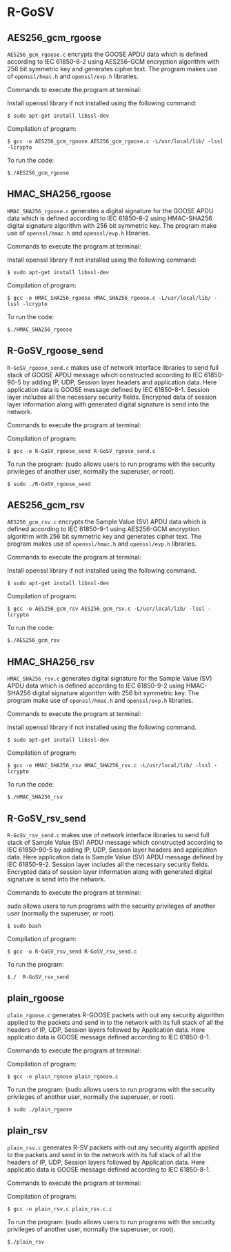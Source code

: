 # R-GoSV

## AES256_gcm_rgoose

`AES256_gcm_rgoose.c` encrypts the GOOSE APDU data which is defined according to IEC 61850-8-2 using AES256-GCM encryption algorithm with 256 bit symmetric key and generates cipher text. The program  makes use of `openssl/hmac.h` and `openssl/evp.h` libraries.

Commands to execute the program at terminal:

Install openssl library if not installed using the following command:
```
$ sudo apt-get install libssl-dev
```

Compilation of program:
```
$ gcc -o AES256_gcm_rgoose AES256_gcm_rgoose.c -L/usr/local/lib/ -lssl -lcrypto 
```

To run the code:
```
$./AES256_gcm_rgoose
```

## HMAC_SHA256_rgoose
`HMAC_SHA256_rgoose.c` generates a digital signature for the GOOSE APDU data which is defined according to IEC 61850-8-2 using HMAC-SHA256 digital signature algorithm with 256 bit symmetric key. The program  make use of `openssl/hmac.h` and `openssl/evp.h` libraries.

Commands to execute the program at terminal:

Install openssl library if not installed using the following command:
```
$ sudo apt-get install libssl-dev
```

Compilation of program:
```
$ gcc -o HMAC_SHA256_rgoose HMAC_SHA256_rgoose.c -L/usr/local/lib/ -lssl -lcrypto 
```

To run the code:
```
$./HMAC_SHA256_rgoose
```

## R-GoSV_rgoose_send

`R-GoSV_rgoose_send.c` makes use of network interface libraries to send full stack of GOOSE APDU message which constructed according to IEC 61850-90-5 by adding IP, UDP, Session layer headers and application data. Here application data is GOOSE message defined by IEC 61850-8-1. Session layer includes all the necessary security fields. Encrypted data of session layer information along with generated digital signature is send into the network. 

Commands to execute the program at terminal:

Compilation of program:
```
$ gcc -o R-GoSV_rgoose_send R-GoSV_rgoose_send.c
```

To run the program:
(sudo allows users to run programs with the security privileges of another user, normally the superuser, or root).
```
$ sudo ./R-GoSV_rgoose_send
```

## AES256_gcm_rsv

`AES256_gcm_rsv.c` encrypts the Sample Value (SV) APDU data which is defined according to IEC 61850-9-1 using AES256-GCM encryption algorithm with 256 bit symmetric key and generates cipher text. The program  makes use of `openssl/hmac.h` and `openssl/evp.h` libraries.

Commands to execute the program at terminal:

Install openssl library if not installed using the following command. 
```
$ sudo apt-get install libssl-dev
```

Compilation of program:
```
$ gcc -o AES256_gcm_rsv AES256_gcm_rsv.c -L/usr/local/lib/ -lssl -lcrypto 
```

To run the code:
```
$./AES256_gcm_rsv
```

## HMAC_SHA256_rsv

`HMAC_SHA256_rsv.c` generates digital signature for the Sample Value (SV) APDU data which is defined according to IEC 61850-9-2 using HMAC-SHA256 digital signature algorithm with 256 bit symmetric key. The program  make use of `openssl/hmac.h` and `openssl/evp.h` libraries.

Commands to execute the program at terminal:

Install openssl library if not installed using the following command. 
```
$ sudo apt-get install libssl-dev
```

Compilation of program:
```
$ gcc -o HMAC_SHA256_rsv HMAC_SHA256_rsv.c -L/usr/local/lib/ -lssl -lcrypto 
```

To run the code:
```
$./HMAC_SHA256_rsv
```

## R-GoSV_rsv_send

`R-GoSV_rsv_send.c` makes use of network interface libraries to send full stack of Sample Value (SV) APDU message which constructed according to IEC 61850-90-5 by adding IP, UDP, Session layer headers and application data. Here application data is Sample Value (SV) APDU message defined by IEC 61850-9-2. Session layer includes all the necessary security fields. Encrypted data of session layer information along with generated digital signature is send into the network. 

Commands to execute the program at terminal:

sudo allows users to run programs with the security privileges of another user (normally the superuser, or root). 
```
$ sudo bash 
```

Compilation of program:
```
$ gcc -o R-GoSV_rsv_send R-GoSV_rsv_send.c
```

To run the program:
```
$./  R-GoSV_rsv_send
```

## plain_rgoose

`plain_rgoose.c` generates R-GOOSE packets with out any security algorithm applied to the packets and send in to the network with its full stack of all the headers of IP, UDP, Session layers followed by Application data. Here applicatio data is GOOSE message defined according to IEC 61850-8-1. 

Commands to execute the program at terminal:

Compilation of program:
```
$ gcc -o plain_rgoose plain_rgoose.c
```

To run the program:
(sudo allows users to run programs with the security privileges of another user, normally the superuser, or root).
```
$ sudo ./plain_rgoose
```

## plain_rsv
`plain_rsv.c` generates R-SV packets with out any security algorith applied to the packets and send in to the network with its full stack of all the headers of IP, UDP, Session layers followed by Application data. Here applicatio data is GOOSE message defined according to IEC 61850-8-1. 

Commands to execute the program at terminal:

Compilation of program:
```
$ gcc -o plain_rsv.c plain_rsv.c.c
```

To run the program:
(sudo allows users to run programs with the security privileges of another user, normally the superuser, or root).
```
$./plain_rsv
```
